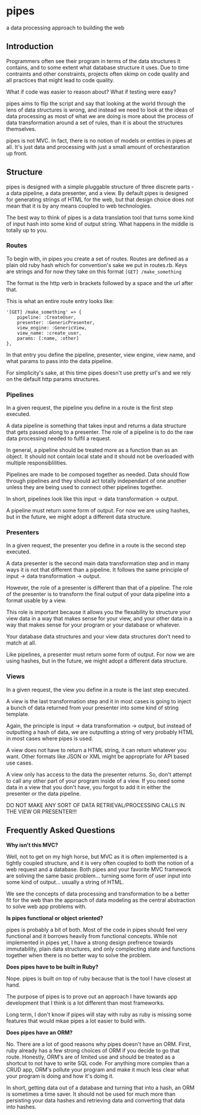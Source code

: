 pipes
=====

a data processing approach to building the web


## Introduction

Programmers often see their program in terms of the data structures it
contains, and  to some extent what database structure it uses. Due to time
contraints and other constraints, projects often skimp on code quality and all
practices that might lead to code quality.

What if code was easier to reason about? What if testing were easy?

pipes aims to flip the script and say that looking at the world through the
lens of data structures is wrong, and instead we need to look at the ideas of
data processing as most of what we are doing is more about the process of data
transformation around a set of rules, than it is about the structures
themselves.

pipes is not MVC. In fact, there is no notion of models or entities in pipes at
all. It's just data and processing with just a small amount of orchestaration
up front.

## Structure

pipes is designed with a simple pluggable structure of three discrete parts - a
data pipeline, a data presenter, and a view. By default pipes is designed for
generating strings of HTML for the web, but that design choice does not mean
that it is by any means coupled to web technologies.

The best way to think of pipes is a data translation tool that turns some kind
of input hash into some kind of output string. What happens in the middle is
totally up to you.

### Routes

To begin with, in pipes you create a set of routes. Routes are defined as a
plain old ruby hash which for convention's sake we put in routes.rb. Keys are
strings and for now they take on this format `[GET] /make_something`

The format is the http verb in brackets followed by a space and the url after that.

This is what an entire route entry looks like:

    '[GET] /make_something' => {
        pipeline: :CreateUser,
        presenter: :GenericPresenter,
        view_engine: :GenericView,
        view_name: :create_user,
        params: [:name, :other]
    },

In that entry you define the pipeline, presenter, view engine, view name, and
what params to pass into the data pipeline.

For simplicity's sake, at this time pipes doesn't use pretty url's and we rely
on the default http params structures.

### Pipelines

In a given request, the pipeline you define in a route is the first step executed.

A data pipeline is something that takes input and returns a data structure that
gets passed along to a presenter. The role of a pipeline is to do the raw data
processing needed to fulfil a request. 

In general, a pipeline should be treated more as a function than as an object.
It should not contain local state and it should not be overloaded with multiple
responsiblilities.

Pipelines are made to be composed together as needed. Data should flow through
pipelines and they should act totally independant of one another unless they
are being used to connect other pipelines together.

In short, pipelines look like this input -> data transformation -> output.

A pipeline must return some form of output. For now we are using hashes, but in
the future, we might adopt a different data structure.


### Presenters

In a given request, the presenter you define in a route is the second step executed.

A data presenter is the second main data transformation step and in many ways
it is not that different than a pipeline. It follows the same principle of
input -> data transformation -> output. 

However, the role of a presenter is different than that of a pipeline. The role
of the presenter is to transform the final output of your data pipeline into a
format usable by a view.

This role is important because it allows you the flexability to structure your
view data in a way that makes sense for your view, and your other data in a way
that makes sense for your program or your database or whatever.

Your database data structures and your view data structures don't need to match at all.

Like pipelines, a presenter must return some form of output. For now we are
using hashes, but in the future, we might adopt a different data structure.


### Views

In a given request, the view you define in a route is the last step executed.

A view is the last transformation step and it in most cases is going to inject
a bunch of data returned from your presenter into some kind of string template.

Again, the principle is input -> data transformation -> output, but instead of
outputting a hash of data, we are outputting a string of very probably HTML in
most cases where pipes is used.

A view does not have to return a HTML string, it can return whatever you want.
Other formats like JSON or XML might be appropriate for API based use cases.

A view only has access to the data the presenter returns. So, don't attempt to
call any other part of your program inside of a view. If you need some data in
a view that you don't have, you forgot to add it in either the presenter or the
data pipeline.

DO NOT MAKE ANY SORT OF DATA RETRIEVAL/PROCESSING CALLS IN THE VIEW OR PRESENTER!!!

## Frequently Asked Questions

**Why isn't this MVC?**

Well, not to get on my high horse, but MVC as it is often implemented is a tightly
coupled structure, and it is very often coupled to both the notion of a web request
and a database. Both pipes and your favorite MVC framework are soliving the same 
basic problem... turning some form of user input into some kind of output... usually 
a string of HTML. 

We see the concepts of data processing and transformation to be a better fit
for the web than the approach of data modeling as the central abstraction to solve
web app problems with. 

**Is pipes functional or object oriented?**

pipes is probably a bit of both. Most of the code in pipes should feel very
functional and it borrows heavily from functional concepts. While not
implemented in pipes yet, I have a strong design prefrence towards
immutability, plain data structures, and only complecting state and functions 
together when there is no better way to solve the problem.

**Does pipes have to be built in Ruby?**

Nope. pipes is built on top of ruby because that is the tool I have closest at hand. 

The purpose of pipes is to prove out an approach I have towards app development
that I think is a lot different than most frameworks.

Long term, I don't know if pipes will stay with ruby as ruby is missing some
features that would mkae pipes a lot easier to build with.

**Does pipes have an ORM?**

No. There are a lot of good reasons why pipes doesn't have an ORM. First, ruby already
has a few strong choices of ORM if you decide to go that route. Honestly, ORM's
are of limited use and should be treated as a shortcut to not have to write
SQL code. For anything more complex than a CRUD app, ORM's pollute your program
and make it much less clear what your program is doing and how it's doing it.

In short, getting data out of a database and turning that into a hash, an ORM
is sometimes a time saver. It should not be used for much more than persisting
your data hashes and retrieving data and converting that data into hashes.
